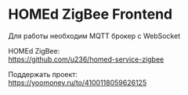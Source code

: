 # HOMEd ZigBee Frontend

Для работы необходим MQTT брокер с WebSocket

HOMEd ZigBee:\
https://github.com/u236/homed-service-zigbee

Поддержать проект:\
https://yoomoney.ru/to/4100118059626125
